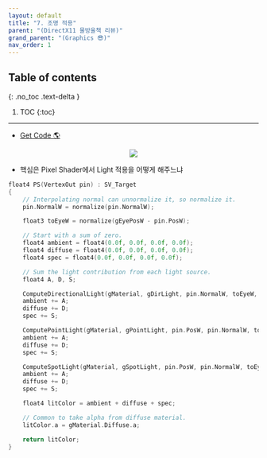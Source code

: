 ```yaml
---
layout: default
title: "7. 조명 적용"
parent: "(DirectX11 물방울책 리뷰)"
grand_parent: "(Graphics 😎)"
nav_order: 1
---
```


## Table of contents
{: .no_toc .text-delta }

1. TOC
{:toc}

---

* [Get Code 🌎](https://github.com/Arthur880708/DirectX11-3d-tutorials/tree/12)

<p align="center">
  <img src="https://taehyungs-programming-blog.github.io/blog/assets/images/graphics/bb/bb-7-1.png"/>
</p>

* 핵심은 Pixel Shader에서 Light 적용을 어떻게 해주느냐

```cpp
float4 PS(VertexOut pin) : SV_Target
{
	// Interpolating normal can unnormalize it, so normalize it.
	pin.NormalW = normalize(pin.NormalW);

	float3 toEyeW = normalize(gEyePosW - pin.PosW);

	// Start with a sum of zero. 
	float4 ambient = float4(0.0f, 0.0f, 0.0f, 0.0f);
	float4 diffuse = float4(0.0f, 0.0f, 0.0f, 0.0f);
	float4 spec = float4(0.0f, 0.0f, 0.0f, 0.0f);

	// Sum the light contribution from each light source.
	float4 A, D, S;

	ComputeDirectionalLight(gMaterial, gDirLight, pin.NormalW, toEyeW, A, D, S);
	ambient += A;
	diffuse += D;
	spec += S;

	ComputePointLight(gMaterial, gPointLight, pin.PosW, pin.NormalW, toEyeW, A, D, S);
	ambient += A;
	diffuse += D;
	spec += S;

	ComputeSpotLight(gMaterial, gSpotLight, pin.PosW, pin.NormalW, toEyeW, A, D, S);
	ambient += A;
	diffuse += D;
	spec += S;

	float4 litColor = ambient + diffuse + spec;

	// Common to take alpha from diffuse material.
	litColor.a = gMaterial.Diffuse.a;

	return litColor;
}
```
